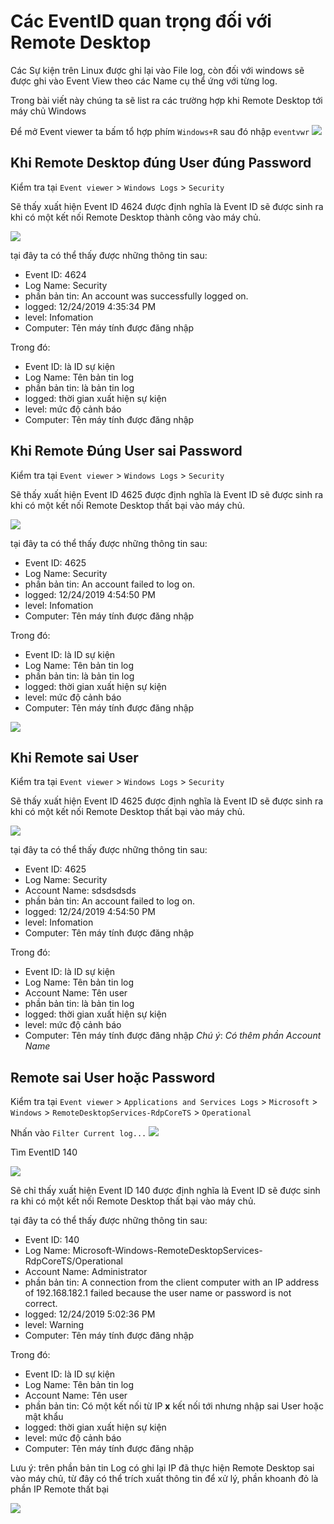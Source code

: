 # Các EventID quan trọng đối với Remote Desktop
Các Sự kiện trên Linux được ghi lại vào File log, còn đối với windows sẽ được ghi vào Event View theo các Name cụ thể ứng với từng log.

Trong bài viết này chúng ta sẽ list ra các trường hợp khi Remote Desktop tới máy chủ Windows

Để mở Event viewer ta bấm tổ hợp phím `Windows+R` sau đó nhập `eventvwr`
<img src="https://i.imgur.com/UjofXA0.png">

## Khi Remote Desktop đúng User đúng Password
Kiểm tra tại `Event viewer` > `Windows Logs` > `Security`

Sẽ thấy xuất hiện Event ID 4624 được định nghĩa là Event ID sẽ được sinh ra khi có một kết nối Remote Desktop thành công vào máy chủ.

<img src="https://i.imgur.com/dRqiars.png">

tại đây ta có thể thấy được những thông tin sau:
- Event ID: 4624
- Log Name: Security
- phần bản tin: An account was successfully logged on.
- logged: 12/24/2019 4:35:34 PM
- level: Infomation
- Computer: Tên máy tính được đăng nhập

Trong đó:
- Event ID: là ID sự kiện
- Log Name: Tên bản tin log
- phần bản tin: là bản tin log
- logged: thời gian xuất hiện sự kiện
- level: mức độ cảnh báo
- Computer: Tên máy tính được đăng nhập

## Khi Remote Đúng User sai Password
Kiểm tra tại `Event viewer` > `Windows Logs` > `Security`

Sẽ thấy xuất hiện Event ID 4625 được định nghĩa là Event ID sẽ được sinh ra khi có một kết nối Remote Desktop thất bại vào máy chủ.

<img src="https://i.imgur.com/WUveSqq.png">


tại đây ta có thể thấy được những thông tin sau:
- Event ID: 4625
- Log Name: Security
- phần bản tin: An account failed to log on.
- logged: 12/24/2019 4:54:50 PM
- level: Infomation
- Computer: Tên máy tính được đăng nhập

Trong đó:
- Event ID: là ID sự kiện
- Log Name: Tên bản tin log
- phần bản tin: là bản tin log
- logged: thời gian xuất hiện sự kiện
- level: mức độ cảnh báo
- Computer: Tên máy tính được đăng nhập

<img src="https://i.imgur.com/znU7iYd.png">

## Khi Remote sai User
Kiểm tra tại `Event viewer` > `Windows Logs` > `Security`

Sẽ thấy xuất hiện Event ID 4625 được định nghĩa là Event ID sẽ được sinh ra khi có một kết nối Remote Desktop thất bại vào máy chủ.

<img src="https://i.imgur.com/omEBq6a.png">


tại đây ta có thể thấy được những thông tin sau:
- Event ID: 4625
- Log Name: Security
- Account Name: sdsdsdsds
- phần bản tin: An account failed to log on.
- logged: 12/24/2019 4:54:50 PM
- level: Infomation
- Computer: Tên máy tính được đăng nhập

Trong đó:
- Event ID: là ID sự kiện
- Log Name: Tên bản tin log
- Account Name: Tên user
- phần bản tin: là bản tin log
- logged: thời gian xuất hiện sự kiện
- level: mức độ cảnh báo
- Computer: Tên máy tính được đăng nhập
*Chú ý*: *Có thêm phần Account Name*

## Remote sai User hoặc Password
Kiểm tra tại `Event viewer` > `Applications and Services Logs` > `Microsoft` > `Windows` > `RemoteDesktopServices-RdpCoreTS` > `Operational`

Nhấn vào `Filter Current log...`
<img src="https://i.imgur.com/MZTf7qD.png">

Tìm EventID 140

<img src="https://i.imgur.com/HOxoEvP.png">

Sẽ chỉ thấy xuất hiện Event ID 140 được định nghĩa là Event ID sẽ được sinh ra khi có một kết nối Remote Desktop thất bại vào máy chủ.

tại đây ta có thể thấy được những thông tin sau:
- Event ID: 140
- Log Name: Microsoft-Windows-RemoteDesktopServices-RdpCoreTS/Operational
- Account Name: Administrator
- phần bản tin: A connection from the client computer with an IP address of 192.168.182.1 failed because the user name or password is not correct.
- logged: 12/24/2019 5:02:36 PM
- level: Warning
- Computer: Tên máy tính được đăng nhập


Trong đó:
- Event ID: là ID sự kiện
- Log Name: Tên bản tin log
- Account Name: Tên user
- phần bản tin: Có một kết nối từ IP **x** kết nối tới nhưng nhập sai User hoặc mật khẩu
- logged: thời gian xuất hiện sự kiện
- level: mức độ cảnh báo
- Computer: Tên máy tính được đăng nhập

Lưu ý: trên phần bản tin Log có ghi lại IP đã thực hiện Remote Desktop sai vào máy chủ, từ đây có thể trích xuất thông tin để xử lý, phần khoanh đỏ là phần IP Remote thất bại

<img src="https://i.imgur.com/tEiLfsu.png">